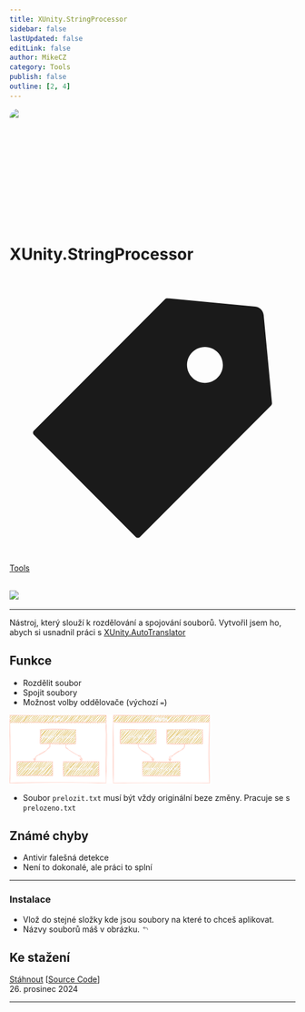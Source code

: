 ```yaml
---
title: XUnity.StringProcessor
sidebar: false
lastUpdated: false
editLink: false
author: MikeCZ
category: Tools
publish: false
outline: [2, 4]
--- 
```

<div style="border-radius: 16px; overflow: hidden; margin-bottom: 16px; height: 200px; justify-content: center; align-items: center;">
  <img src="https://cdn.vectorstock.com/i/500p/39/11/programming-and-software-development-web-page-vector-30433911.jpg">
</div>

# XUnity.StringProcessor
<span class="page-tag-info" aria-label="Tag🏷" data-balloon-pos="up">
<svg xmlns="http://www.w3.org/2000/svg" class="icon tag-icon" viewBox="0 0 1024 1024" fill="currentColor" aria-label="tag icon" name="tag"><path d="M939.902 458.563L910.17 144.567c-1.507-16.272-14.465-29.13-30.737-30.737L565.438 84.098h-.402c-3.215 0-5.726 1.005-7.634 2.913l-470.39 470.39a10.004 10.004 0 000 14.164l365.423 365.424c1.909 1.908 4.42 2.913 7.132 2.913s5.223-1.005 7.132-2.913l470.39-470.39c2.01-2.11 3.014-5.023 2.813-8.036zm-240.067-72.121c-35.458 0-64.286-28.828-64.286-64.286s28.828-64.285 64.286-64.285 64.286 28.828 64.286 64.285-28.829 64.286-64.286 64.286z"></path></svg>
<div style="max-width: 600px" class="tag-custom page-tag-item">
<a href="" class="blue">
<el-tag type="warning" effect="light">Tools</el-tag>
</a></div></span> 
<br>

![](https://img.shields.io/badge/verze-1.5-blue?style=for-the-badge) 

------------
Nástroj, který slouží k rozdělování a spojování souborů. Vytvořil jsem ho, abych si usnadnil práci s <a href="https://github.com/bbepis/XUnity.AutoTranslator">XUnity.AutoTranslator</a>

## Funkce
- Rozdělit soubor
- Spojit soubory
- Možnost volby oddělovače (výchozí `=`)
  
<img src="../public/Diagram.svg"  width="70%" height="50%"> <br />

- Soubor `prelozit.txt` musí být vždy originální beze změny. Pracuje se s `prelozeno.txt`

## Známé chyby
- Antivir falešná detekce
- Není to dokonalé, ale práci to splní
<hr>

### Instalace
- Vlož do stejné složky kde jsou soubory na které to chceš aplikovat. <br>
- Názvy souborů máš v obrázku. <a href="#funkce"><svg class="svg footnote" xmlns="http://www.w3.org/2000/svg" width="1em" height="1em" viewBox="0 0 21 21"><g fill="none" fill-rule="evenodd" stroke="currentColor" stroke-linecap="round" stroke-linejoin="round"><path d="M15.5 14.5v-2a3 3 0 0 0-3-3h-8"/><path d="m7.5 12.5l-3.001-3l3.001-3"/></g></svg></a>

## Ke stažení
<a href="https://www.dropbox.com/scl/fi/q651afrnmbu3fmlpw3m7q/Xunity.StringProcessor.exe?rlkey=hlc4kg5yhxpnr7gngnb3evhui&st=pco5w6yz&dl=1" target="_self">Stáhnout</a> [<a href="https://github.com/MikeCZ23/mikecz23.github.io/blob/main/readme/software/XUnity.StringProcessor.py" target="_blank">Source Code</a>] <br>
26. prosinec 2024

<hr>

